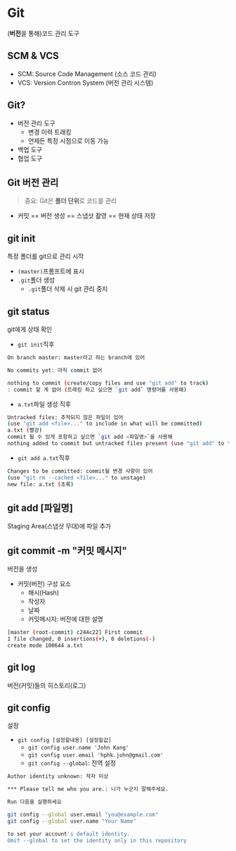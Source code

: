 # Git

(**버전**을 통해)코드 관리 도구



## SCM & VCS

* SCM: Source Code Management (소스 코드 관리)
* VCS: Version Contron System (버전 관리 시스템)



## Git?

* 버전 관리 도구
  * 변경 이력 트래킹
  * 언제든 특정 시점으로 이동 가능
* 백업 도구
* 협업 도구



## Git 버전 관리

> 중요: Git은 **폴더 단위**로 코드를 관리

* 커밋 == 버전 생성 == 스냅샷 촬영 == 현재 상태 저장



## git init

특정 폴더를 git으로 관리 시작

* `(master)`프롬프트에 표시
* `.git`폴더 생성
  * `.git`폴더 삭제 시 git 관리 중지



## git status

git에게 상태 확인

* `git init`직후

```bash
On branch master: master라고 하는 branch에 있어

No commits yet: 아직 commit 없어

nothing to commit (create/copy files and use "git add" to track)
: commit 할 게 없어 (트래킹 하고 싶으면 `git add` 명령어를 사용해)
```

* `a.txt`파일 생성 직후

```bash
Untracked files: 추적되지 않은 파일이 있어
(use "git add <file>..." to include in what will be committed)
a.txt (빨강)
commit 될 수 있게 포함하고 싶으면 `git add <파일명>`을 사용해
nothing added to commit but untracked files present (use "git add" to track)

```

* `git add a.txt`직후

```bash
Changes to be committed: commit될 변경 사항이 있어
(use "git rm --cached <file>..." to unstage)
new file: a.txt (초록)
```



## git add [파일명]

Staging Area(스냅샷 무대)에 파일 추가



## git commit -m "커밋 메시지"

버전을 생성

* 커밋(버전) 구성 요소
  * 해시(Hash)
  * 작성자
  * 날짜
  * 커밋메시지: 버전에 대한 설명

```bash
[master (root-commit) c244c22] First commit
1 file changed, 0 insertions(+), 0 deletions(-)
create mode 100644 a.txt
```



## git log

버전(커밋)들의 히스토리(로그)



## git config

설정

* `git config [설정할내용] [설정할값]`
  * `git config user.name 'John Kang'`
  * `git config user.email 'hphk.john@gmail.com'`
  * `git config --global`: 전역 설정



```bash
Author identity unknown: 작자 미상

*** Please tell me who you are.: 니가 누군지 말해주세요.

Run 다음을 실행하세요

git config --global user.email "you@example.com"
git config --global user.name "Your Name"

to set your account's default identity.
Omit --global to set the identity only in this repository
```

